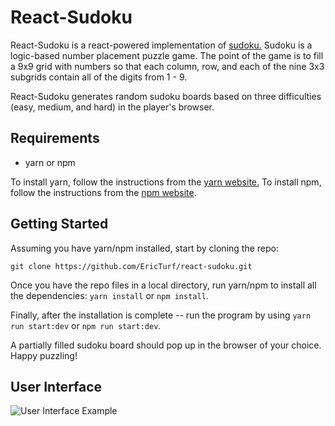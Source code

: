 # React-Sudoku

React-Sudoku is a react-powered implementation of [sudoku.](https://en.wikipedia.org/wiki/Sudoku) Sudoku is a logic-based number placement puzzle game. The point of the game is to fill a 9x9 grid with numbers so that each column, row, and each of the nine 3x3 subgrids contain all of the digits from 1 - 9.

React-Sudoku generates random sudoku boards based on three difficulties (easy, medium, and hard) in the player's browser.

## Requirements
* yarn or npm

To install yarn, follow the instructions from the [yarn website.](https://yarnpkg.com/lang/en/docs/install) To install npm, follow the instructions from the [npm website](https://www.npmjs.com/get-npm).

## Getting Started

Assuming you have yarn/npm installed, start by cloning the repo:
```
git clone https://github.com/EricTurf/react-sudoku.git
```
Once you have the repo files in a local directory, run yarn/npm to install all the dependencies:
```yarn install``` or ```npm install```.

Finally, after the installation is complete -- run the program by using ```yarn run start:dev``` or ```npm run start:dev```.

A partially filled sudoku board should pop up in the browser of your choice. Happy puzzling!

## User Interface

![User Interface Example](/assets/UI.png)
